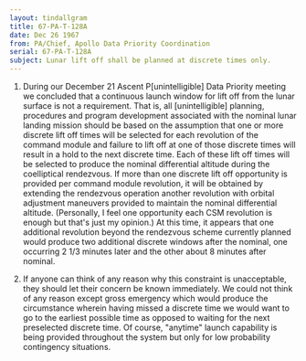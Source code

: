 ```yaml
---
layout: tindallgram
title: 67-PA-T-128A
date: Dec 26 1967
from: PA/Chief, Apollo Data Priority Coordination
serial: 67-PA-T-128A
subject: Lunar lift off shall be planned at discrete times only.
---
```


1. During our December 21 Ascent P\[unintelligible\] Data Priority meeting we concluded
that a continuous launch window for lift off from the lunar surface is not
a requirement. That is, all \[unintelligible\] planning, procedures and program
development associated with the nominal lunar landing mission should be
based on the assumption that one or more discrete lift off times will be
selected for each revolution of the command module and failure to lift
off at one of those discrete times will result in a hold to the next
discrete time. Each of these lift off times will be selected to produce
the nominal differential altitude during the coelliptical rendezvous.
If more than one discrete lift off opportunity is provided per command
module revolution, it will be obtained by extending the rendezvous operation
another revolution with orbital adjustment maneuvers provided to
maintain the nominal differential altitude. (Personally, I feel one
opportunity each CSM revolution is enough but that's just my opinion.)
At this time, it appears that one additional revolution beyond the
rendezvous scheme currently planned would produce two additional discrete
windows after the nominal, one occurring 2 1/3 minutes later and the other
about 8 minutes after nominal.

2. If anyone can think of any reason why this constraint is unacceptable,
they should let their concern be known immediately. We could not think
of any reason except gross emergency which would produce the circumstance
wherein having missed a discrete time we would want to go to the earliest
possible time as opposed to waiting for the next preselected discrete
time. Of course, "anytime" launch capability is being provided throughout
the system but only for low probability contingency situations.

